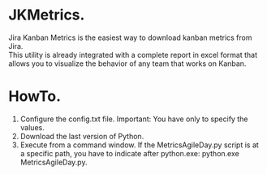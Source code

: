 # JKMetrics. 
Jira Kanban Metrics is the easiest way to download kanban metrics from Jira.  
This utility is already integrated with a complete report in excel format that allows you to visualize the behavior of any team that works on Kanban.  
# HowTo.
1. Configure the config.txt file. Important: You have only to specify the values.
2. Download the last version of Python.
3. Execute from a command window. If the MetricsAgileDay.py script is at a specific path, you have to indicate after python.exe: python.exe MetricsAgileDay.py.
